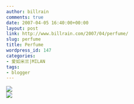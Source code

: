 ```yaml
---
author: billrain
comments: true
date: 2007-04-05 16:40:00+00:00
layout: post
link: http://www.billrain.com/2007/04/perfume/
slug: perfume
title: Perfume
wordpress_id: 147
categories:
- 爱如米兰|MILAN
tags:
- blogger
---
```


[![](http://bp3.blogger.com/_lAHIYwHGO4A/RhUmutp6HgI/AAAAAAAABRo/nF4ijpOnqYo/s400/28_8_2896_172_93_20061018145243.jpg)](http://bp3.blogger.com/_lAHIYwHGO4A/RhUmutp6HgI/AAAAAAAABRo/nF4ijpOnqYo/s1600-h/28_8_2896_172_93_20061018145243.jpg)  
[![](http://bp0.blogger.com/_lAHIYwHGO4A/RhUmu9p6HhI/AAAAAAAABRw/CF7s_0b2_1w/s400/28_8_2897_172_93_20061018145317.jpg)](http://bp0.blogger.com/_lAHIYwHGO4A/RhUmu9p6HhI/AAAAAAAABRw/CF7s_0b2_1w/s1600-h/28_8_2897_172_93_20061018145317.jpg)
